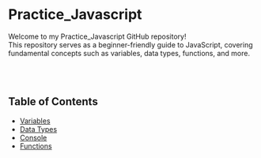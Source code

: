 # Practice_Javascript

Welcome to my Practice_Javascript GitHub repository! <br>
This repository serves as a beginner-friendly guide to JavaScript, covering fundamental concepts such as variables, data types, functions, and more.

<br><br>
## Table of Contents
- [Variables](#variables)
- [Data Types](#data-types)
- [Console](#console)
- [Functions](#functions)
